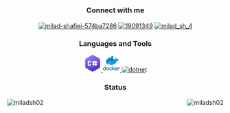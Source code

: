 
<h3 align="center">Connect with me</h3>
<p align="center">
<a href="https://linkedin.com/in/milad-shafiei-574ba7286" target="blank"><img align="center" src="https://raw.githubusercontent.com/rahuldkjain/github-profile-readme-generator/master/src/images/icons/Social/linked-in-alt.svg" alt="milad-shafiei-574ba7286" height="30" width="40" /></a>
<a href="https://stackoverflow.com/uskers/19091349" target="blank"><img align="center" src="https://raw.githubusercontent.com/rahuldkjain/github-profile-readme-generator/master/src/images/icons/Social/stack-overflow.svg" alt="19091349" height="30" width="40" /></a>
<a href="https://instagram.com/milad_sh_4" target="blank"><img align="center" src="https://raw.githubusercontent.com/rahuldkjain/github-profile-readme-generator/master/src/images/icons/Social/instagram.svg" alt="milad_sh_4" height="30" width="40" /></a>
</p>

<h3 align="center">Languages and Tools</h3>
<p align="center"> 
 <a href="https://www.w3schools.com/cs/" target="_blank" rel="noreferrer"> <img src="https://raw.githubusercontent.com/github/explore/31ea1181d4a76262931a39ca68e0203774a69b60/topics/csharp/csharp.png?size=48" alt="csharp" width="40" height="40"/> </a> <a href="https://www.docker.com/" target="_blank" rel="noreferrer"> <img src="https://raw.githubusercontent.com/github/explore/80688e429a7d4ef2fca1e82350fe8e3517d3494d/topics/docker/docker.png?size=48" alt="docker" width="40" height="40"/> </a>
<a href="https://dotnet.microsoft.com/" target="_blank" rel="noreferrer">
  <img src="https://avatars.githubusercontent.com/u/9141961?s=48&v=4" alt="dotnet" width="40" height="40" style="border: 0px solid #000; border-radius: 20%;" />
</a>

 </p>


<h3 align="center">Status</h3>

<p><img align="left" src="https://github-readme-stats.vercel.app/api/top-langs?username=miladsh02&show_icons=true&locale=en&layout=compact" alt="miladsh02" /></p>


<p>&nbsp;<img align="right" src="https://github-readme-stats.vercel.app/api?username=miladsh02&show_icons=true&locale=en" alt="miladsh02" /></p>

